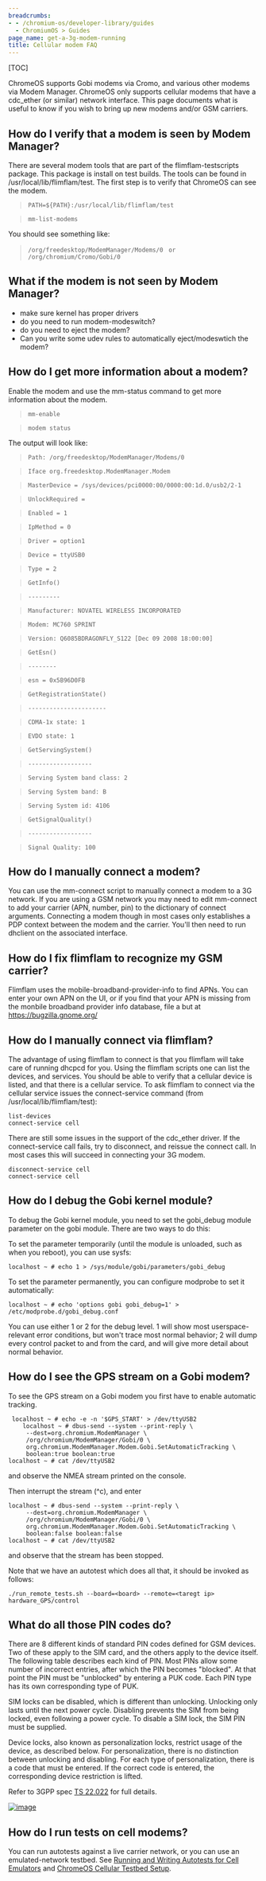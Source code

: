 ```yaml
---
breadcrumbs:
- - /chromium-os/developer-library/guides
  - ChromiumOS > Guides
page_name: get-a-3g-modem-running
title: Cellular modem FAQ
---
```


[TOC]

ChromeOS supports Gobi modems via Cromo, and various other modems via Modem
Manager. ChromeOS only supports cellular modems that have a cdc_ether (or
similar) network interface. This page documents what is useful to know if you
wish to bring up new modems and/or GSM carriers.

## How do I verify that a modem is seen by Modem Manager?

There are several modem tools that are part of the flimflam-testscripts package.
This package is install on test builds. The tools can be found in
/usr/local/lib/flimflam/test. The first step is to verify that ChromeOS can see
the modem.

> `PATH=${PATH}:/usr/local/lib/flimflam/test`

> `mm-list-modems`

You should see something like:

> `/org/freedesktop/ModemManager/Modems/0`
> ` or`
> ` /org/chromium/Cromo/Gobi/0`

## What if the modem is not seen by Modem Manager?

*   make sure kernel has proper drivers
*   do you need to run modem-modeswitch?
*   do you need to eject the modem?
*   Can you write some udev rules to automatically eject/modeswtich the
            modem?

## How do I get more information about a modem?

Enable the modem and use the mm-status command to get more information about the
modem.

> `mm-enable`

> `modem status`

The output will look like:

> `Path: /org/freedesktop/ModemManager/Modems/0`

> `Iface org.freedesktop.ModemManager.Modem`

> `MasterDevice = /sys/devices/pci0000:00/0000:00:1d.0/usb2/2-1`

> `UnlockRequired = `

> `Enabled = 1`

> `IpMethod = 0`

> `Driver = option1`

> `Device = ttyUSB0`

> `Type = 2`

> `GetInfo()`

> `---------`

> `Manufacturer: NOVATEL WIRELESS INCORPORATED`

> `Modem: MC760 SPRINT`

> `Version: Q6085BDRAGONFLY_S122 [Dec 09 2008 18:00:00]`

> `GetEsn()`

> `--------`

> `esn = 0x5B96D0FB`

> `GetRegistrationState()`

> `----------------------`

> `CDMA-1x state: 1`

> `EVDO state: 1`

> `GetServingSystem()`

> `------------------`

> `Serving System band class: 2`

> `Serving System band: B`

> `Serving System id: 4106`

> `GetSignalQuality()`

> `------------------`

> `Signal Quality: 100`

## How do I manually connect a modem?

You can use the mm-connect script to manually connect a modem to a 3G network.
If you are using a GSM network you may need to edit mm-connect to add your
carrier (APN, number, pin) to the dictionary of connect arguments. Connecting a
modem though in most cases only establishes a PDP context between the modem and
the carrier. You'll then need to run dhclient on the associated interface.

## How do I fix flimflam to recognize my GSM carrier?

Flimflam uses the mobile-broadband-provider-info to find APNs. You can enter
your own APN on the UI, or if you find that your APN is missing from the monbile
broadband provider info database, file a but at https://bugzilla.gnome.org/

## How do I manually connect via flimflam?

The advantage of using flimflam to connect is that you flimflam will take care
of running dhcpcd for you. Using the flimflam scripts one can list the devices,
and services. You should be able to verify that a cellular device is listed, and
that there is a cellular service. To ask flimflam to connect via the cellular
service issues the connect-service command (from /usr/local/lib/flimflam/test):

```none
list-devices
connect-service cell
```

There are still some issues in the support of the cdc_ether driver. If the
connect-service call fails, try to disconnect, and reissue the connect call. In
most cases this will succeed in connecting your 3G modem.

```none
disconnect-service cell
connect-service cell
```

## How do I debug the Gobi kernel module?

To debug the Gobi kernel module, you need to set the gobi_debug module parameter
on the gobi module. There are two ways to do this:

To set the parameter temporarily (until the module is unloaded, such as when you
reboot), you can use sysfs:

```none
localhost ~ # echo 1 > /sys/module/gobi/parameters/gobi_debug
```

To set the parameter permanently, you can configure modprobe to set it
automatically:

```none
localhost ~ # echo 'options gobi gobi_debug=1' > /etc/modprobe.d/gobi_debug.conf
```

You can use either 1 or 2 for the debug level. 1 will show most
userspace-relevant error conditions, but won't trace most normal behavior; 2
will dump every control packet to and from the card, and will give more detail
about normal behavior.

## How do I see the GPS stream on a Gobi modem?

To see the GPS stream on a Gobi modem you first have to enable automatic
tracking.

```none
 localhost ~ # echo -e -n '$GPS_START' > /dev/ttyUSB2
    localhost ~ # dbus-send --system --print-reply \
     --dest=org.chromium.ModemManager \
     /org/chromium/ModemManager/Gobi/0 \
     org.chromium.ModemManager.Modem.Gobi.SetAutomaticTracking \
     boolean:true boolean:true
localhost ~ # cat /dev/ttyUSB2
```

and observe the NMEA stream printed on the console.

Then interrupt the stream (^c), and enter

```none
localhost ~ # dbus-send --system --print-reply \
     --dest=org.chromium.ModemManager \
     /org/chromium/ModemManager/Gobi/0 \
     org.chromium.ModemManager.Modem.Gobi.SetAutomaticTracking \
     boolean:false boolean:false
localhost ~ # cat /dev/ttyUSB2
```

and observe that the stream has been stopped.

Note that we have an autotest which does all that, it should be invoked as
follows:

```none
./run_remote_tests.sh --board=<board> --remote=<taregt ip> hardware_GPS/control
```

## What do all those PIN codes do?

There are 8 different kinds of standard PIN codes defined for GSM devices. Two
of these apply to the SIM card, and the others apply to the device itself. The
following table describes each kind of PIN. Most PINs allow some number of
incorrect entries, after which the PIN becomes "blocked". At that point the PIN
must be "unblocked" by entering a PUK code. Each PIN type has its own
corresponding type of PUK.

SIM locks can be disabled, which is different than unlocking. Unlocking only
lasts until the next power cycle. Disabling prevents the SIM from being locked,
even following a power cycle. To disable a SIM lock, the SIM PIN must be
supplied.

Device locks, also known as personalization locks, restrict usage of the device,
as described below. For personalization, there is no distinction between
unlocking and disabling. For each type of personalization, there is a code that
must be entered. If the correct code is entered, the corresponding device
restriction is lifted.

Refer to 3GPP spec [TS
22.022](http://www.etsi.org/deliver/etsi_ts/122000_122099/122022/10.00.00_60/ts_122022v100000p.pdf)
for full details.

[<img alt="image"
src="/chromium-os/developer-library/guides/recipes/get-a-3g-modem-running/GSM%20PIN%20code%20types.png">](/chromium-os/developer-library/guides/recipes/get-a-3g-modem-running/GSM%20PIN%20code%20types.png)

## How do I run tests on cell modems?

You can run autotests against a live carrier network, or you can use an
emulated-network testbed. See [Running and Writing Autotests for Cell
Emulators](https://docs.google.com/a/google.com/document/pub?id=1FTSAO-5hVTAV9t7RNZWJRN_QOOqpl5qZJua4k3POwKc)
and [ChromeOS Cellular Testbed
Setup](https://docs.google.com/a/google.com/document/pub?id=1yG7j8Iw9PnQTH-93zP5BqB0qQRU08az11A_eN0acd70).

